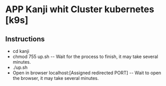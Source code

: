 # APP Kanji whit Cluster kubernetes [k9s]

## Instructions
- cd kanji
- chmod 755 up.sh
-- Wait for the process to finish, it may take several minutes.
- ./up.sh
- Open in browser localhost:[Assigned redirected PORT]
-- Wait to open the browser, it may take several minutes.
